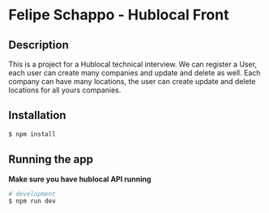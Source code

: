 # Felipe Schappo - Hublocal Front

## Description

This is a project for a Hublocal technical interview. 
We can register a User, each user can create many companies and update and delete as well.
Each company can have many locations, the user can create update and delete locations for all yours companies.

## Installation
```bash
$ npm install
```
## Running the app

**Make sure you have hublocal API running**

```bash
# development
$ npm run dev

```
